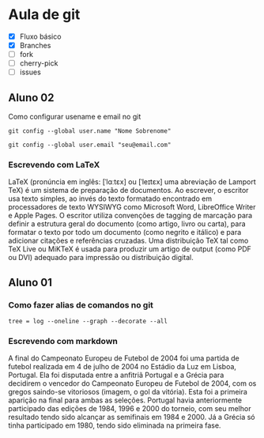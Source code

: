 # Aula de git

- [X] Fluxo básico
- [X] Branches
- [ ] fork
- [ ] cherry-pick
- [ ] issues

## Aluno 02

Como configurar usename e email no git

```
git config --global user.name "Nome Sobrenome"

git config --global user.email "seu@email.com"
```

### Escrevendo com LaTeX

LaTeX (pronúncia em inglês: [ˈlɑːtɛx] ou [ˈleɪtɛx] uma abreviação de Lamport TeX) é um sistema de preparação de documentos. Ao escrever, o escritor usa texto simples, ao invés do texto formatado encontrado em processadores de texto WYSIWYG como Microsoft Word, LibreOffice Writer e Apple Pages. O escritor utiliza convenções de tagging de marcação para definir a estrutura geral do documento (como artigo, livro ou carta), para formatar o texto por todo um documento (como negrito e itálico) e para adicionar citações e referências cruzadas. Uma distribuição TeX tal como TeX Live ou MiKTeX é usada para produzir um artigo de output (como PDF ou DVI) adequado para impressão ou distribuição digital.


## Aluno 01

### Como fazer alias de comandos no git

```
tree = log --oneline --graph --decorate --all
```

### Escrevendo com markdown

A final do Campeonato Europeu de Futebol de 2004 foi uma partida de futebol realizada em 4 de julho de 2004 no Estádio da Luz em Lisboa, Portugal. Ela foi disputada entre a anfitriã Portugal e a Grécia para decidirem o vencedor do Campeonato Europeu de Futebol de 2004, com os gregos saindo-se vitoriosos (imagem, o gol da vitória). Esta foi a primeira aparição na final para ambas as seleções. Portugal havia anteriormente participado das edições de 1984, 1996 e 2000 do torneio, com seu melhor resultado tendo sido alcançar as semifinais em 1984 e 2000. Já a Grécia só tinha participado em 1980, tendo sido eliminada na primeira fase.

